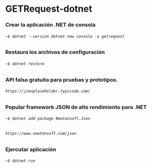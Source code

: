 # GETRequest-dotnet

### Crear la aplicación .NET de consola

###### `~$ dotnet --version dotnet new console -o getrequest`

### Restaura los archivos de configuración

###### `~$ dotnet restore`

### API falsa gratuita para pruebas y prototipos.

###### `https://jsonplaceholder.typicode.com/`

### Popular framework JSON de alto rendimiento para .NET

###### `~$ dotnet add package Newtonsoft.Json`

###### `https://www.newtonsoft.com/json`

### Ejercutar aplicación

###### `~$ dotnet run`
